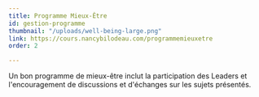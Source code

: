 ```yaml
---
title: Programme Mieux-Être
id: gestion-programme
thumbnail: "/uploads/well-being-large.png"
link: https://cours.nancybilodeau.com/programmemieuxetre
order: 2

---
```

Un bon programme de mieux-être inclut la participation des Leaders et l'encouragement de discussions et d'échanges sur les sujets présentés.
